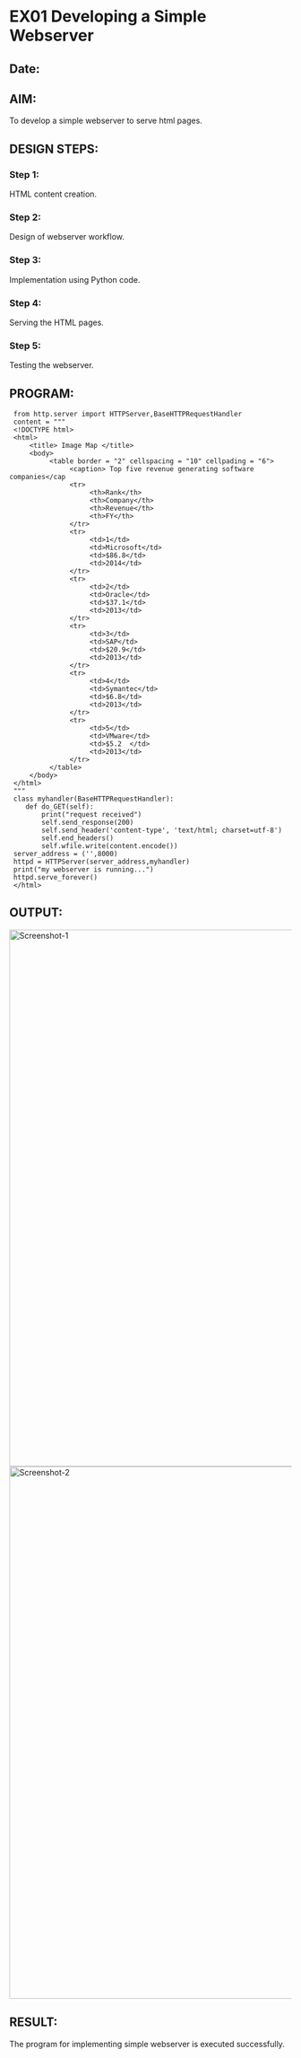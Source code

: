 # EX01 Developing a Simple Webserver
## Date:

## AIM:
To develop a simple webserver to serve html pages.

## DESIGN STEPS:
### Step 1: 
HTML content creation.

### Step 2:
Design of webserver workflow.

### Step 3:
Implementation using Python code.

### Step 4:
Serving the HTML pages.

### Step 5:
Testing the webserver.

## PROGRAM:
```
 from http.server import HTTPServer,BaseHTTPRequestHandler
 content = """
 <!DOCTYPE html>
 <html>
     <title> Image Map </title>
     <body>
          <table border = "2" cellspacing = "10" cellpading = "6">
               <caption> Top five revenue generating software companies</cap
               <tr>
                    <th>Rank</th>
                    <th>Company</th>
                    <th>Revenue</th>
                    <th>FY</th>
               </tr>
               <tr>
                    <td>1</td>
                    <td>Microsoft</td>
                    <td>$86.8</td>
                    <td>2014</td>
               </tr>
               <tr>
                    <td>2</td>
                    <td>Oracle</td>
                    <td>$37.1</td>
                    <td>2013</td>
               </tr>
               <tr>
                    <td>3</td>
                    <td>SAP</td>
                    <td>$20.9</td>
                    <td>2013</td>
               </tr>
               <tr>
                    <td>4</td>
                    <td>Symantec</td>
                    <td>$6.8</td>
                    <td>2013</td>
               </tr>
               <tr>
                    <td>5</td>
                    <td>VMware</td>
                    <td>$5.2  </td>
                    <td>2013</td>
               </tr> 
          </table>
     </body>
 </html>
 """
 class myhandler(BaseHTTPRequestHandler):
    def do_GET(self):
        print("request received")
        self.send_response(200)
        self.send_header('content-type', 'text/html; charset=utf-8')
        self.end_headers()
        self.wfile.write(content.encode())
 server_address = ('',8000)
 httpd = HTTPServer(server_address,myhandler)
 print("my webserver is running...")
 httpd.serve_forever()
 </html>
```
## OUTPUT:
<img width="957" alt="Screenshot-1" src="https://github.com/sreevarshad/simplewebserver/assets/128129573/900d8c8c-5aa8-42f8-a77d-a76716f9a01d">

<img width="949" alt="Screenshot-2" src="https://github.com/sreevarshad/simplewebserver/assets/128129573/dbc45a4c-41df-4257-a70f-a6c5b3ade75e">


## RESULT:
The program for implementing simple webserver is executed successfully.
